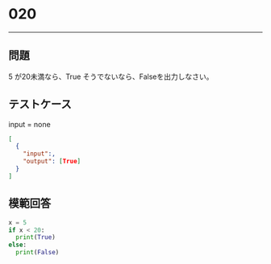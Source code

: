 
# 020

---

## 問題

5
が20未満なら、True
そうでないなら、Falseを出力しなさい。

## テストケース

input = none

```json
[
  {
    "input":,
    "output": [True]
  }
]
```

## 模範回答

```python
x = 5
if x < 20:
  print(True)
else:
  print(False)
```
